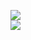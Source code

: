 [![](https://img.shields.io/badge/Made%20With-Github%20Spray-lightgrey.svg?style=for-the-badge&logo=github)](https://github.com/Annihil/github-spray#13530)  
[![](https://i.imgur.com/2DrTn0Z.gif)](https://github.com/Annihil/github-spray)